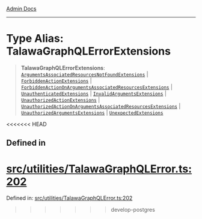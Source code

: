 [Admin Docs](/)

***

# Type Alias: TalawaGraphQLErrorExtensions

> **TalawaGraphQLErrorExtensions**: [`ArgumentsAssociatedResourcesNotFoundExtensions`](ArgumentsAssociatedResourcesNotFoundExtensions.md) \| [`ForbiddenActionExtensions`](ForbiddenActionExtensions.md) \| [`ForbiddenActionOnArgumentsAssociatedResourcesExtensions`](ForbiddenActionOnArgumentsAssociatedResourcesExtensions.md) \| [`UnauthenticatedExtensions`](UnauthenticatedExtensions.md) \| [`InvalidArgumentsExtensions`](InvalidArgumentsExtensions.md) \| [`UnauthorizedActionExtensions`](UnauthorizedActionExtensions.md) \| [`UnauthorizedActionOnArgumentsAssociatedResourcesExtensions`](UnauthorizedActionOnArgumentsAssociatedResourcesExtensions.md) \| [`UnauthorizedArgumentsExtensions`](UnauthorizedArgumentsExtensions.md) \| [`UnexpectedExtensions`](UnexpectedExtensions.md)

<<<<<<< HEAD
## Defined in

[src/utilities/TalawaGraphQLError.ts:202](https://github.com/NishantSinghhhhh/talawa-api/blob/ff0f1d6ae21d3428519b64e42fe3bfdff573cb6e/src/utilities/TalawaGraphQLError.ts#L202)
=======
Defined in: [src/utilities/TalawaGraphQLError.ts:202](https://github.com/PalisadoesFoundation/talawa-api/blob/37e2d6abe1cabaa02f97a3c6c418b81e8fcb5a13/src/utilities/TalawaGraphQLError.ts#L202)
>>>>>>> develop-postgres
